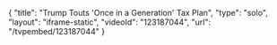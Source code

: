 {
    "title": "Trump Touts 'Once in a Generation' Tax Plan",
    "type": "solo",
    "layout": "iframe-static",
    "videoId": "123187044",
    "url": "\/tvpembed\/123187044"
}